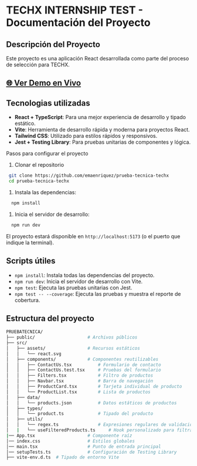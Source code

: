 # TECHX INTERNSHIP TEST - Documentación del Proyecto

## Descripción del Proyecto
Este proyecto es una aplicación React desarrollada como parte del proceso de selección para TECHX. 

## [🌐 Ver Demo en Vivo](https://prueba-tecnica-techx.vercel.app/)

## Tecnologias utilizadas

- **React + TypeScript**: Para una mejor experiencia de desarrollo y tipado estático.
- **Vite**: Herramienta de desarrollo rápida y moderna para proyectos React.
- **Tailwind CSS**: Utilizado para estilos rápidos y responsivos.
- **Jest + Testing Library**: Para pruebas unitarias de componentes y lógica.

Pasos para configurar el proyecto

1. Clonar el repositorio
 ```bash
  git clone https://github.com/emaenriquez/prueba-tecnica-techx
  cd prueba-tecnica-techx
```
1. Instala las dependencias:
```bash
  npm install
```
1. Inicia el servidor de desarrollo:
```bash
  npm run dev
```
El proyecto estará disponible en `http://localhost:5173` (o el puerto que indique la terminal).

## Scripts útiles

- `npm install`: Instala todas las dependencias del proyecto.
- `npm run dev`: Inicia el servidor de desarrollo con Vite.
- `npm test`: Ejecuta las pruebas unitarias con Jest.
- `npm test -- --coverage`: Ejecuta las pruebas y muestra el reporte de cobertura.

## Estructura del proyecto
```bash
PRUEBATECNICA/
├── public/                    # Archivos públicos
├── src/
│   ├── assets/                # Recursos estáticos
│   │   └── react.svg
│   ├── components/            # Componentes reutilizables
│   │   ├── ContactUs.tsx          # Formulario de contacto
│   │   ├── ContactUs.test.tsx     # Pruebas del formulario
│   │   ├── Filters.tsx            # Filtro de productos
│   │   ├── Navbar.tsx             # Barra de navegación
│   │   ├── ProductCard.tsx        # Tarjeta individual de producto
│   │   └── ProductList.tsx        # Lista de productos
│   ├── data/
│   │   └── products.json          # Datos estáticos de productos
│   ├── types/
│   │   └── product.ts             # Tipado del producto
│   ├── utils/
│   │   └── regex.ts               # Expresiones regulares de validación
│   |   └── useFilteredProducts.ts     # Hook personalizado para filtrado
|── App.tsx                    # Componente raíz
│── index.css                  # Estilos globales
│── main.tsx                   # Punto de entrada principal
│── setupTests.ts              # Configuración de Testing Library
├── vite-env.d.ts  # Tipado de entorno Vite
```